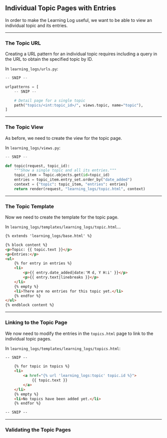 ## Individual Topic Pages with Entries

In order to make the Learning Log useful, we want to be able to view 
an individual topic and its entries.

---

### The Topic URL

Creating a URL pattern for an individual topic requires including a
query in the URL to obtain the specified topic by ID.

In `learning_logs/urls.py`:

```python
-- SNIP --

urlpatterns = [
    -- SNIP --

    # Detail page for a single topic
    path("topics/<int:topic_id>/", views.topic, name="topic"),
]
```

---

### The Topic View

As before, we need to create the view for the topic page.

In `learning_logs/views.py`:

```python
-- SNIP --

def topic(request, topic_id):
    """Show a single topic and all its entries."""
    topic_item = Topic.objects.get(id=topic_id)
    entries = topic_item.entry_set.order_by("date_added")
    context = {"topic": topic_item, "entries": entries}
    return render(request, "learning_logs/topic.html", context)
```

---

### The Topic Template

Now we need to create the template for the topic page.

In `learning_logs/templates/learning_logs/topic.html`...

```html
{% extends 'learning_logs/base.html' %}

{% block content %}
<p>Topic: {{ topic.text }}</p>
<p>Entries:</p>
<ul>
    {% for entry in entries %}
    <li>
        <p>{{ entry.date_added|date:'M d, Y H:i' }}</p>
        <p>{{ entry.text|linebreaks }}</p>
    </li>
    {% empty %}
    <li>There are no entries for this topic yet.</li>
    {% endfor %}
</ul>
{% endblock content %}
```

---

### Linking to the Topic Page

We now need to modify the entries in the `topics.html` page to link to
the individual topic pages.

In `learning_logs/templates/learning_logs/topics.html`:

```html
-- SNIP --

    {% for topic in topics %}
    <li>
        <a href="{% url 'learning_logs:topic' topic.id %}">
            {{ topic.text }}
        </a>
    </li>
    {% empty %}
    <li>No topics have been added yet.</li>
    {% endfor %}

-- SNIP --
```

---

### Validating the Topic Pages


